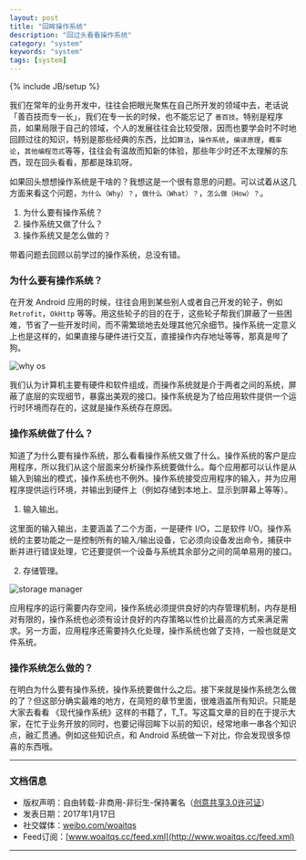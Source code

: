 ```yaml
---
layout: post
title: "回眸操作系统"
description: "回过头看看操作系统"
category: "system"
keywords: "system"
tags: [system]
---
```

{% include JB/setup %}

我们在常年的业务开发中，往往会把眼光聚焦在自己所开发的领域中去，老话说「善百技而专一长」，我们在专一长的时候，也不能忘记了 `善百技`。特别是程序员，如果局限于自己的领域，个人的发展往往会比较受限，因而也要学会时不时地回顾过往的知识，特别是那些经典的东西，比如`算法`，`操作系统`，`编译原理`，`概率论`，`其他编程范式`等等，往往会有温故而知新的体验，那些年少时还不太理解的东西，现在回头看看，那都是珠玑呀。

如果回头想想操作系统是干啥的？我想这是一个很有意思的问题。可以试着从这几方面来看这个问题，`为什么（Why）？`，`做什么（What）？`，`怎么做（How）？`。

1. 为什么要有操作系统？
2. 操作系统又做了什么？
3. 操作系统又是怎么做的？

带着问题去回顾以前学过的操作系统，总没有错。

<!--break-->

### 为什么要有操作系统？

在开发 Android 应用的时候，往往会用到某些别人或者自己开发的轮子，例如 `Retrofit`，`OkHttp` 等等。用这些轮子的目的在于，这些轮子帮我们屏蔽了一些困难，节省了一些开发时间，而不需繁琐地去处理其他冗余细节。操作系统一定意义上也是这样的，如果直接与硬件进行交互，直接操作内存地址等等，那真是哔了狗。

![why os](http://o8p68x17d.bkt.clouddn.com/why_os.gif)

我们认为计算机主要有硬件和软件组成，而操作系统就是介于两者之间的系统，屏蔽了底层的实现细节，暴露出美观的接口。操作系统是为了给应用软件提供一个运行时环境而存在的，这就是操作系统存在原因。

### 操作系统做了什么？

知道了为什么要有操作系统，那么看看操作系统又做了什么。操作系统的客户是应用程序，所以我们从这个层面来分析操作系统要做什么。每个应用都可以认作是从输入到输出的模式，操作系统也不例外。操作系统接受应用程序的输入，并为应用程序提供运行环境，并输出到硬件上（例如存储到本地上、显示到屏幕上等等）。

1. 输入输出。

这里面的输入输出，主要涵盖了二个方面，一是硬件 I/O，二是软件 I/O。操作系统的主要功能之一是控制所有的输入/输出设备，它必须向设备发出命令，捕获中断并进行错误处理，它还要提供一个设备与系统其余部分之间的简单易用的接口。

2. 存储管理。

![storage manager](http://o8p68x17d.bkt.clouddn.com/jiegou.png)

应用程序的运行需要内存空间，操作系统必须提供良好的内存管理机制，内存是相对有限的，操作系统也必须有设计良好的内存策略以性价比最高的方式来满足需求。另一方面，应用程序还需要持久化处理，操作系统也做了支持，一般也就是文件系统。


### 操作系统怎么做的？

在明白为什么要有操作系统，操作系统要做什么之后。接下来就是操作系统怎么做的了？但这部分确实最难的地方，在简短的章节里面，很难涵盖所有知识。只能是大家去看看 《现代操作系统》这样的书籍了，T_T。写这篇文章的目的在于提示大家，在忙于业务开放的同时，也要记得回眸下以前的知识，经常地串一串各个知识点，融汇贯通。例如这些知识点，和 Android 系统做一下对比，你会发现很多惊喜的东西哦。

------------------------

### 文档信息

* 版权声明：自由转载-非商用-非衍生-保持署名（[创意共享3.0许可证](http://creativecommons.org/licenses/by-nc-nd/3.0/deed.zh)）
* 发表日期：2017年1月17日
* 社交媒体：[weibo.com/woaitqs](http://weibo.com/woaitqs)
* Feed订阅：[www.woaitqs.cc/feed.xml](http://www.woaitqs.cc/feed.xml)

------------------------
